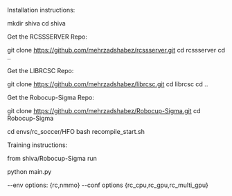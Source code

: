 Installation instructions:

mkdir shiva
cd shiva

Get the RCSSSERVER Repo:

git clone https://github.com/mehrzadshabez/rcssserver.git
cd rcssserver
cd ..

Get the LIBRCSC Repo:

git clone https://github.com/mehrzadshabez/librcsc.git
cd librcsc
cd ..


Get the Robocup-Sigma Repo:

git clone https://github.com/mehrzadshabez/Robocup-Sigma.git
cd Robocup-Sigma

cd envs/rc_soccer/HFO
bash recompile_start.sh



Training instructions:

from shiva/Robocup-Sigma run

python main.py

--env options: {rc,nmmo}
--conf options {rc_cpu,rc_gpu,rc_multi_gpu}
